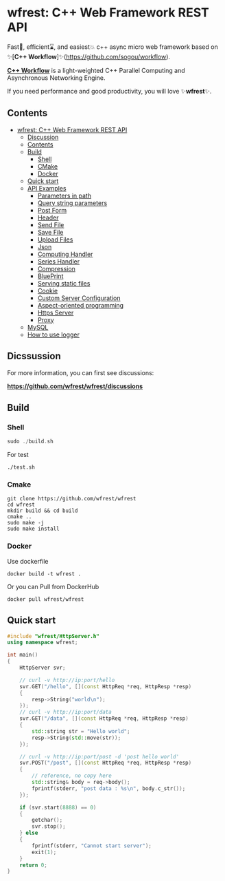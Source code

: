 # wfrest: C++ Web Framework REST API

Fast🚀, efficient⌛️, and easiest💥 c++ async micro web framework based on ✨[**C++ Workflow**]✨(https://github.com/sogou/workflow).

[**C++ Workflow**](https://github.com/sogou/workflow) is a light-weighted C++ Parallel Computing and Asynchronous Networking Engine. 

If you need performance and good productivity, you will love ✨**wfrest**✨.

## Contents

- [wfrest: C++ Web Framework REST API](#wfrest:-c++-web-framework-rest-api)
    - [Discussion](#dicssussion)
    - [Contents](#contents)
    - [Build](#build)
        - [Shell](#shell)
        - [CMake](#cmake)
        - [Docker](#docker)
    - [Quick start](#quick-start)
    - [API Examples](#🎆-api-examples)
      - [Parameters in path](./docs/param_in_path.md)
      - [Query string parameters](./docs/query_param.md)
      - [Post Form](./docs/post_form.md)
      - [Header](./docs/header.md)
      - [Send File](./docs/send_file.md)
      - [Save File](./docs/save_file.md)
      - [Upload Files](./docs/upload_file.md)
      - [Json](./docs/json.md)
      - [Computing Handler](./docs/compute_handler.md)
      - [Series Handler](./docs/series_handler.md)
      - [Compression](./docs/compress.md)
      - [BluePrint](./docs/blueprint.md)
      - [Serving static files](./docs/serving_static_file.md)
      - [Cookie](./docs/cookie.md)
      - [Custom Server Configuration](./docs/config.md)
      - [Aspect-oriented programming](./docs/aop.md)
      - [Https Server](./docs/https.md)
      - [Proxy](./docs/proxy.md)
    - [MySQL](./docs/mysql.md)
    - [How to use logger](./docs/logger.md)
  
## Dicssussion

For more information, you can first see discussions:

**https://github.com/wfrest/wfrest/discussions**

## Build

### Shell 

```cpp
sudo ./build.sh
```

For test

```
./test.sh
```

### Cmake

```
git clone https://github.com/wfrest/wfrest
cd wfrest
mkdir build && cd build
cmake .. 
sudo make -j  
sudo make install
```

### Docker

Use dockerfile

```
docker build -t wfrest .
```

Or you can Pull from DockerHub 

```
docker pull wfrest/wfrest
```

## Quick start

```cpp
#include "wfrest/HttpServer.h"
using namespace wfrest;

int main()
{
    HttpServer svr;

    // curl -v http://ip:port/hello
    svr.GET("/hello", [](const HttpReq *req, HttpResp *resp)
    {
        resp->String("world\n");
    });
    // curl -v http://ip:port/data
    svr.GET("/data", [](const HttpReq *req, HttpResp *resp)
    {
        std::string str = "Hello world";
        resp->String(std::move(str));
    });

    // curl -v http://ip:port/post -d 'post hello world'
    svr.POST("/post", [](const HttpReq *req, HttpResp *resp)
    {
        // reference, no copy here
        std::string& body = req->body();
        fprintf(stderr, "post data : %s\n", body.c_str());
    });

    if (svr.start(8888) == 0)
    {
        getchar();
        svr.stop();
    } else
    {
        fprintf(stderr, "Cannot start server");
        exit(1);
    }
    return 0;
}
```

